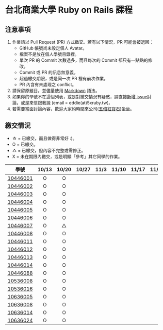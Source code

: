 # 台北商業大學 Ruby on Rails 課程

## 注意事項

1. 作業請以 Pull Request (PR) 方式繳交。若有以下情況，PR 可能會被退回：
   * GitHub 帳號尚未設定個人 Avatar。
   * 檔案不是放在個人學號目錄裡。
   * 單次 PR 的 Commit 次數過多，而且每次的 Commit 都只有一點點的修改。
   * Commit 或 PR 的訊息無意義。
   * 超過繳交期限，或是同一次 PR 裡有前次作業。
   * PR 內含有未處理之 conflict。
2. 請保留原題目，並儘量使用 [Markdown](http://daringfireball.net/projects/markdown/) 語法。
3. 如果你的學號不在這個列表，或是對繳交情況有疑惑，請直接[新增 issue](https://github.com/kaochenlong/ntub_homework/issues/new)討論，或是來信跟我說 (email = eddie(at)5xruby.tw)。
4. 若需要當面討論內容，歡迎大家約時間來公司([五倍紅寶石](https://5xruby.tw/))坐坐。

## 繳交情況

* ☆ = 已繳交，而且做得非常好 :)。
* O = 已繳交。
* △ = 已繳交，但內容不完整或需修正。
* X = 未在期限內繳交，或是明顯「參考」其它同學的作業。

| 學號      | 10/13 | 10/20 | 10/27 | 11/3 | 11/10 | 11/17  | 11/24 | 12/1 | 12/8 |
| --------- |:-----:|:-----:|:-----:|:----:|:--:|:--:|:--:|:--:|:--:|
| [10446001](https://github.com/10446001) | O | O | | | | | | | |
| [10446002](https://github.com/maryyu456) | O | O | | | | | | | |
| [10446003](https://github.com/Peggy10446003) | O | O | | | | | | | |
| [10446004](https://github.com/leslie0726) | O | O | | | | | | | |
| [10446005](https://github.com/JiaWeiXie) | O | O | | | | | | | |
| [10446006](https://github.com/chiaqingwu) | O | O | | | | | | | |
| [10446007](https://github.com/IffyArt) | O | △  | | | | | | | |
| [10446008](https://github.com/Drunces) | O | O | | | | | | | |
| [10446011](https://github.com/jerry0513) | O | O | | | | | | | |
| [10446012](https://github.com/10446012) | O | O | | | | | | | |
| [10446013](https://github.com/mushroomchen0429) | O | O | | | | | | | |
| [10446014](https://github.com/10446014) | O | O | | | | | | | |
| [10446088](https://github.com/jchsuHsu) | O | O | | | | | | | |
| [10536008](https://github.com/ting434252) | O | O | | | | | | | |
| [10536016](https://github.com/Luck626kkk) | O | O | | | | | | | |
| [10636005](https://github.com/chiiien) | O | O | | | | | | | |
| [10636008](https://github.com/s920613a) | O | O | | | | | | | |
| [10636014](https://github.com/zhang-rongzhen) | O | O | | | | | | | |
| [10636024](https://github.com/changyuchieh) | O | O | | | | | | | |
